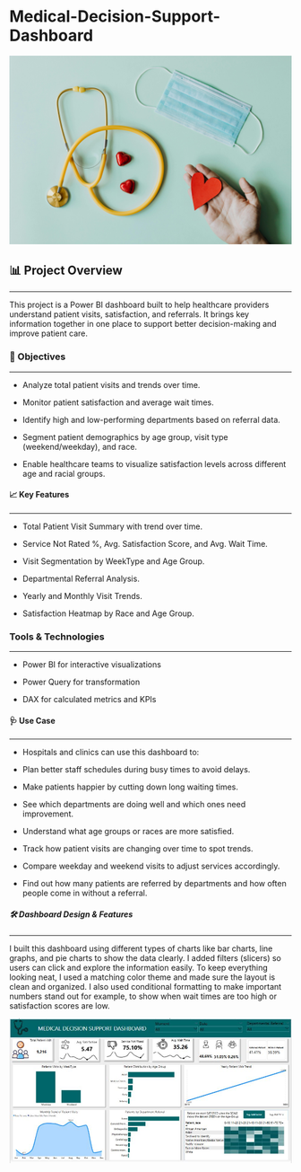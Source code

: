 # Medical-Decision-Support-Dashboard

![Medical Image](https://github.com/Konstanlytics/Medical-Decision-Support-Dashboard/blob/main/pexels-karolina-grabowska-4386466.jpg)


## 📊 Project Overview
---

This project is a Power BI dashboard built to help healthcare providers understand patient visits, satisfaction, and referrals. It brings key information together in one place to support better decision-making and improve patient care.




### 🎯 Objectives
---
- Analyze total patient visits and trends over time.

- Monitor patient satisfaction and average wait times.

- Identify high and low-performing departments based on referral data.

- Segment patient demographics by age group, visit type (weekend/weekday), and race.

- Enable healthcare teams to visualize satisfaction levels across different age and racial groups.
  

#### 📈 Key Features
---
- Total Patient Visit Summary with trend over time.

- Service Not Rated %, Avg. Satisfaction Score, and Avg. Wait Time.

- Visit Segmentation by WeekType and Age Group.

- Departmental Referral Analysis.

- Yearly and Monthly Visit Trends.

- Satisfaction Heatmap by Race and Age Group.

### Tools & Technologies
---

- Power BI for interactive visualizations
  
- Power Query for transformation

- DAX for calculated metrics and KPIs


#### 🩺 Use Case
---

- Hospitals and clinics can use this dashboard to:

- Plan better staff schedules during busy times to avoid delays.

- Make patients happier by cutting down long waiting times.

- See which departments are doing well and which ones need improvement.

- Understand what age groups or races are more satisfied.

- Track how patient visits are changing over time to spot trends.

- Compare weekday and weekend visits to adjust services accordingly.

- Find out how many patients are referred by departments and how often people come in without a referral.

##### 🛠️ Dashboard Design & Features
---

I built this dashboard using different types of charts like bar charts, line graphs, and pie charts to show the data clearly. I added filters (slicers) so users can click and explore the information easily. To keep everything looking neat, I used a matching color theme and made sure the layout is clean and organized. I also used conditional formatting to make important numbers stand out for example, to show when wait times are too high or satisfaction scores are low.

![Medical](https://github.com/Konstanlytics/Medical-Decision-Support-Dashboard/blob/main/Medical.JPG)


